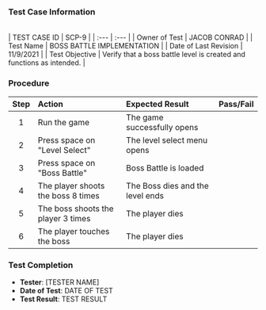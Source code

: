 ### Test Case Information

\
| TEST CASE ID | SCP-9 |
| :--- | :--- |
| Owner of Test | JACOB CONRAD |
| Test Name | BOSS BATTLE IMPLEMENTATION |
| Date of Last Revision | 11/9/2021 |
| Test Objective | Verify that a boss battle level is created and functions as intended. |

### Procedure

|Step | Action | Expected Result | Pass/Fail     |
|:---:| :---        |    :----  | :---: |
|1| Run the game | The game successfully opens |  |
|2| Press space on "Level Select" | The level select menu opens |  |
|3| Press space on "Boss Battle" | Boss Battle is loaded |  |
|4| The player shoots the boss 8 times | The Boss dies and the level ends |  |
|5| The boss shoots the player 3 times | The player dies |  |
|6| The player touches the boss | The player dies |  |

### Test Completion
- **Tester**: [TESTER NAME]
- **Date of Test**: DATE OF TEST
- **Test Result**: TEST RESULT
